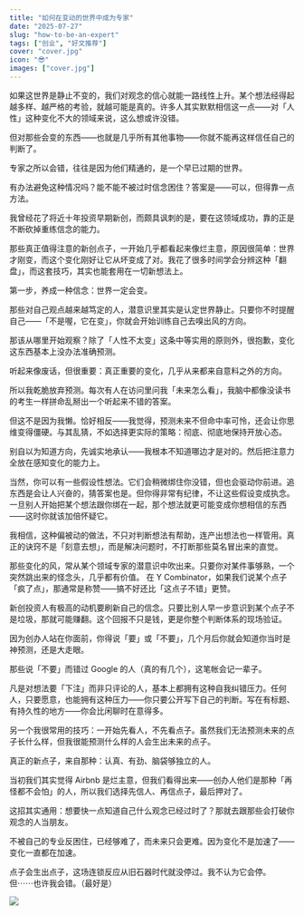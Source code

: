```yaml
---
title: "如何在变动的世界中成为专家"
date: "2025-07-27"
slug: "how-to-be-an-expert"
tags: ["创业", "好文推荐"]
cover: "cover.jpg"
icon: "😎"
images: ["cover.jpg"]
---
```

如果这世界是静止不变的，我们对观念的信心就能一路线性上升。某个想法经得起越多样、越严格的考验，就越可能是真的。许多人其实默默相信这一点——对「人性」这种变化不大的领域来说，这么想或许没错。



但对那些会变的东西——也就是几乎所有其他事物——你就不能再这样信任自己的判断了。



专家之所以会错，往往是因为他们精通的，是一个早已过期的世界。



有办法避免这种情况吗？能不能不被过时信念困住？答案是——可以，但得靠一点方法。



我曾经花了将近十年投资早期新创，而颇具讽刺的是，要在这领域成功，靠的正是不断砍掉重练信念的能力。



那些真正值得注意的新创点子，一开始几乎都看起来像烂主意，原因很简单：世界才刚变，而这个变化刚好让它从坏变成了对。我花了很多时间学会分辨这种「翻盘」，而这套技巧，其实也能套用在一切新想法上。



第一步，养成一种信念：世界一定会变。



那些对自己观点越来越笃定的人，潜意识里其实是认定世界静止。只要你不时提醒自己——「不是喔，它在变」，你就会开始训练自己去嗅出风的方向。



那该从哪里开始观察？除了「人性不太变」这条中等实用的原则外，很抱歉，变化这东西基本上没办法准确预测。



听起来像废话，但很重要：真正重要的变化，几乎从来都来自意料之外的方向。



所以我乾脆放弃预测。每次有人在访问里问我「未来怎么看」，我脑中都像没读书的考生一样拼命乱掰出一个听起来不错的答案。



但这不是因为我懒。恰好相反——我觉得，预测未来不但命中率可怜，还会让你思维变得僵硬。与其乱猜，不如选择更实际的策略：彻底、彻底地保持开放心态。



别自以为知道方向，先诚实地承认——我根本不知道哪边才是对的。然后把注意力全放在感知变化的能力上。



当然，你可以有一些假设性想法。它们会稍微绑住你没错，但也会驱动你前进。追东西是会让人兴奋的，猜答案也是。但你得非常有纪律，不让这些假设变成执念。
一旦别人开始把某个想法跟你绑在一起，那个想法就更可能变成你想相信的东西——这时你就该加倍怀疑它。



我相信，这种偏被动的做法，不只对判断想法有帮助，连产出想法也一样管用。真正的诀窍不是「刻意去想」，而是解决问题时，不打断那些莫名冒出来的直觉。



那些变化的风，常从某个领域专家的潜意识中吹出来。只要你对某件事够熟，一个突然跳出来的怪念头，几乎都有价值。
在 Y Combinator，如果我们说某个点子「疯了点」，那通常是称赞——搞不好还比「这点子不错」更赞。



新创投资人有极高的动机要刷新自己的信念。只要比别人早一步意识到某个点子不是垃圾，那就可能赚翻。这个回报不只是钱，更是你整个判断体系的现场验证。



因为创办人站在你面前，你得说「要」或「不要」，几个月后你就会知道你当时是神预测，还是大走眼。



那些说「不要」而错过 Google 的人（真的有几个），这笔帐会记一辈子。



凡是对想法要「下注」而非只评论的人，基本上都拥有这种自我纠错压力。任何人，只要愿意，也能拥有这种压力——你只要公开写下自己的判断。写在有标题、有持久性的地方——你会比闲聊时在意得多。



另一个我很常用的技巧：一开始先看人，不先看点子。虽然我们无法预测未来的点子长什么样，但我很能预测什么样的人会生出未来的点子。



真正的新点子，来自那种：认真、有劲、脑袋够独立的人。



当初我们其实觉得 Airbnb 是烂主意，但我们看得出来——创办人他们是那种「再怪都不会怕」的人，所以我们选择先信人、再信点子，最后押对了。



这招其实通用：想要快一点知道自己什么观念已经过时了？那就去跟那些会打破你观念的人当朋友。



不被自己的专业反困住，已经够难了，而未来只会更难。因为变化不是加速了——变化一直都在加速。



点子会生出点子，这场连锁反应从旧石器时代就没停过。我不认为它会停。
但⋯⋯也许我会错。（最好是）




![](https://prod-files-secure.s3.us-west-2.amazonaws.com/112d0858-5090-4d34-a606-b75eb8d65fd2/46476355-9cf3-4e99-9b7a-3531bc426380/1000202064.png?X-Amz-Algorithm=AWS4-HMAC-SHA256&X-Amz-Content-Sha256=UNSIGNED-PAYLOAD&X-Amz-Credential=ASIAZI2LB466RYQHBROS%2F20250909%2Fus-west-2%2Fs3%2Faws4_request&X-Amz-Date=20250909T114314Z&X-Amz-Expires=3600&X-Amz-Security-Token=IQoJb3JpZ2luX2VjEGsaCXVzLXdlc3QtMiJHMEUCIFIEaLMG8ojCMjdd3pgIoRJBlrGb7w5QuqI1n%2BT%2F%2BU10AiEA5NatoUBtabV9BL7%2FS4okU7sgMgoTncCTB20yXajUfO4qiAQI1P%2F%2F%2F%2F%2F%2F%2F%2F%2F%2FARAAGgw2Mzc0MjMxODM4MDUiDP%2FAMYtvKcE05fh63yrcA8XR%2BKUsLXL1hWSYddnvC2yn8VjAmlNd5FIw%2BmzbhfZOSlGjFB4bQUPEVj022bvCdQXgDEkvuufBO0Cr%2BQdtf3M85V7y30jfgjqZDbemA1CffSWiYCUzZhk45NoIpQ3p1VCwPQdswnFll5gy5UhHz2%2BAfUlJdRNK4q1m0QsdGf4%2BQsVPTGfTeer7TxXmuaOYSuhrvMd3rwRMgVcRu2w6mIDdya300J%2BLFeVPmf49Cpaz9uXGD%2F9LJZEbWqWtKnHDy6FGulDrxcBWF8qesE629D%2B9NIbhUx56h5NWc61GrdzBOroI%2FU4o%2BDbPsiM87PUHr7quXqdQLXEfKqry%2Bj0pqExIQ4kqXIauAjdI4EucImKnQnv5wo4YNnNsZv4d5%2BIJr8JeQ8USSu0iHtxjEOkTYpnlUUtYKfcuWItwlhu3gkPFxf8fUlwUuP3CVqSXAK7TERA6eiWFlHDvrGvVpSIBcOfw4u0MfB62Kjvyn8U3ClLh1Pj7oP%2FoOcWkUucAswUFudJmf7YYyAuYP9xpPEmeAMgWy5JiLPWmy4JS2Hykf5ccdezshGspAuz9a44izuTHrBZC2z1iJnyN1YCN9Yq0P3ltnIhRtqVmKEiY2GY%2FwYb25d8y71nag4pz1s6XMKWYgMYGOqUBmey4w3PvBUPpm0H5jW%2BHTf%2BBkaHMAXK6Dkt%2F1JfO0c3bJFERpVLaBSlP40SxA45nx6QoRCTdRiTl9Nl7s56QzgZREW9odyaVlYvj5CTrhBH%2FakNDQpX8OquWDf%2BsCn5R81jbcug8TuCN2soDPg0UY19shJ0aFbfusk%2FOhHHGbzfhYCNxfKaTcaKIHbq%2Byu0TRDWcSXmSN7vJVyJU1c95ABZyGKK7&X-Amz-Signature=3ea717d1d09faa6310ace8022d77d1b6c82f3969da3af60a68dde5160b0b9e75&X-Amz-SignedHeaders=host&x-amz-checksum-mode=ENABLED&x-id=GetObject)


